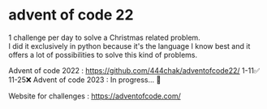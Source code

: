 # advent of code 22
1 challenge per day to solve a Christmas related problem.  
I did it exclusively in python because it's the language I know best and it offers a lot of possibilities to solve this kind of problems.  

Advent of code 2022 : https://github.com/444chak/adventofcode22/ 1-11✅ 11-25❌
Advent of code 2023 : In progress... 🚧
 
Website for challenges : https://adventofcode.com/